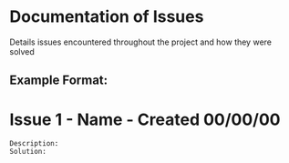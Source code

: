# Documentation of Issues 
Details issues encountered throughout the project and how they were solved

## Example Format:
# Issue 1 - Name - Created 00/00/00
    Description: 
    Solution: 
